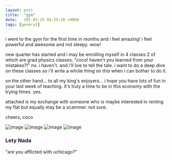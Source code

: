```yaml
---
layout: post
title:  "gym"
date:   205-03-25 04:59:50 +0000
tags: [general]
---
```

i went to the gym for the first time in months and i feel amazing! i feel powerful and awesome and not sleepy. wow!

new quarter has started and i may be enrolling myself in 4 classes 2 of which are grad physics classes. "coco! haven't you learned from your mistakes?!" no. i haven't. and i'll live to tell the tale. i want to do a deep dive on these classes so i'll write a whole thing on this when i can bother to do it.

on the other hand... to all my king's enjoyers... i hope you have lots of fun in your last week of teaching. it's truly a time to be in this economy with the trying times. yes. 

attached is my exchange with someone who is maybe interested in renting my flat but equally may be a scammer. not sure.

cheers,
coco

![image](https://github.com/user-attachments/assets/3e411af4-1285-49ea-a56a-ca94b055ef8e)
![image](https://github.com/user-attachments/assets/58de3b72-532d-47dd-a9ae-87857da060fc)
![image](https://github.com/user-attachments/assets/7f9f4ffe-77cc-40bc-89c7-ad18c80af4b4)
![image](https://github.com/user-attachments/assets/690e9d01-f626-4499-a4f4-d48c87be7e77)

### Lety Nada
"are you afflicted with uchicago?"
